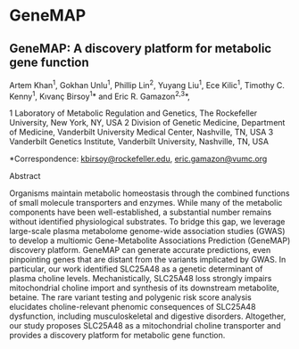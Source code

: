 # GeneMAP

## GeneMAP: A discovery platform for metabolic gene function

Artem Khan<sup>1</sup>, Gokhan Unlu<sup>1</sup>, Phillip Lin<sup>2</sup>, Yuyang Liu<sup>1</sup>, Ece Kilic<sup>1</sup>, Timothy C. Kenny<sup>1</sup>, 
Kıvanç Birsoy<sup>1</sup>* and Eric R. Gamazon<sup>2,3</sup>*,

1 Laboratory of Metabolic Regulation and Genetics, The Rockefeller University, New York, NY, USA
2 Division of Genetic Medicine, Department of Medicine, Vanderbilt University Medical Center, Nashville, TN, USA
3 Vanderbilt Genetics Institute, Vanderbilt University, Nashville, TN, USA

*Correspondence: kbirsoy@rockefeller.edu, eric.gamazon@vumc.org


Abstract

Organisms maintain metabolic homeostasis through the combined functions of small molecule transporters and enzymes. While many of the metabolic components have been well-established, a substantial number remains without identified physiological substrates. To bridge this gap, we leverage large-scale plasma metabolome genome-wide association studies (GWAS) to develop a multiomic Gene-Metabolite Associations Prediction (GeneMAP) discovery platform. GeneMAP can generate accurate predictions, even pinpointing genes that are distant from the variants implicated by GWAS. In particular, our work identified SLC25A48 as a genetic determinant of plasma choline levels. Mechanistically, SLC25A48 loss strongly impairs mitochondrial choline import and synthesis of its downstream metabolite, betaine. The rare variant testing and polygenic risk score analysis elucidates choline-relevant phenomic consequences of SLC25A48 dysfunction, including musculoskeletal and digestive disorders. Altogether, our study proposes SLC25A48 as a mitochondrial choline transporter and provides a discovery platform for metabolic gene function.

